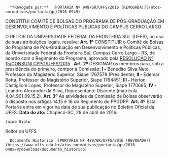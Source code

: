       **Revogada por:**  [PORTARIA Nº 949/GR/UFFS/2016 (REVOGADA)](/atos-normativos/portaria/gr/2016-0949) 

   CONSTITUI COMITÊ DE BOLSAS DO PROGRAMA DE PÓS-GRADUAÇÃO EM DESENVOLVIMENTO E POLÍTICAS PÚBLICAS DO CAMPUS CERRO LARGO  

 O REITOR DA UNIVERSIDADE FEDERAL DA FRONTEIRA SUL (UFFS), no uso de suas atribuições legais, resolve:   **Art. 1º** CONSTITUIR o Comitê de Bolsas do Programa de Pós-Graduação em Desenvolvimento e Políticas Públicas, da Universidade Federal da Fronteira Sul, *Campus* Cerro Largo - RS, de acordo com o Regimento do Programa, aprovado pela [RESOLUÇÃO Nº 15/CONSUNI CPPG/UFFS/2015](https://www.uffs.edu.br/atos-normativos/resolucao/cppg/2015-0015)  .   **Art. 2º** DESIGNAR os membros para, sob a presidência do primeiro, compor a Comissão:  **I -** Benedito Silva Neto, Professor do Magistério Superior, Siape 1767578 (Presidente);  **II -** Edemar Rotta, Professor do Magistério Superior, Siape 1764451;  **III -** Herton Castiglioni Lopes, Professor do Magistério Superior, Siape 1770685; **IV -** Leandro Alexandre da Silva, Representante Discente (matrícula 4.04.901.09.15.2).   **Art. 3º** As atividades da Comissão de Bolsas observarão o disposto nos artigos 14,15 e 16 do Regimento do PPGDPP.   **Art. 4º** Esta Portaria entra em vigor na data de sua publicação no Boletim Oficial da UFFS.      **Data do ato:** Chapecó-SC, 28 de abril de 2016.   
 

    Jaime Giolo   
 Reitor da UFFS 

      Documento Histórico  [PORTARIA Nº 489/GR/UFFS/2016 (REVOGADA)](https://www.uffs.edu.br/atos-normativos/portaria/gr/2016-0489/@@download/documento_historico)     
      